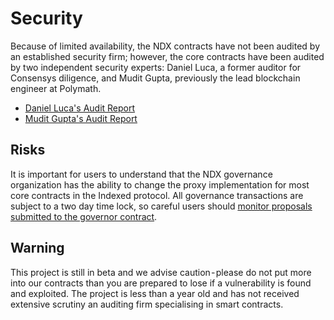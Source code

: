 # Security

Because of limited availability, the NDX contracts have not been audited by an established security firm; however, the core contracts have been audited by two independent security experts: Daniel Luca, a former auditor for Consensys diligence, and Mudit Gupta, previously the lead blockchain engineer at Polymath.
- [Daniel Luca's Audit Report](https://github.com/monoceros-alpha/audit-indexed-finance-2020-10)
- [Mudit Gupta's Audit Report](https://github.com/maxsam4/indexed-finance-review)

## Risks

It is important for users to understand that the NDX governance organization has the ability to change the proxy implementation for most core contracts in the Indexed protocol. All governance transactions are subject to a two day time lock, so careful users should [monitor proposals submitted to the governor contract](https://etherscan.io/address/0x95129751769f99CC39824a0793eF4933DD8Bb74B#code).

## Warning

This project is still in beta and we advise caution - please do not put more into our contracts than you are prepared to lose if a vulnerability is found and exploited. The project is less than a year old and has not received extensive scrutiny an auditing firm specialising in smart contracts.